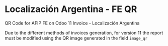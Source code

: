 # Localización Argentina - FE QR

QR Code for AFIP FE on Odoo 11 Invoice - Localización Argentina

Due to the different methods of invoices generation, for version 11 the report must be modified using the QR image generated in the field `image_qr`
